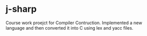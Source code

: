 # j-sharp
Course work proejct for Compiler Contruction.
Implemented a new language and then converted it into C using lex and yacc files.
